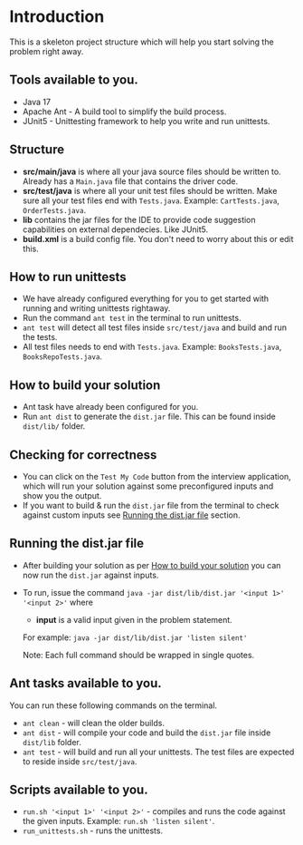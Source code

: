 # Introduction

This is a skeleton project structure which will help you start solving the problem right away.

## Tools available to you.

- Java 17
- Apache Ant - A build tool to simplify the build process.
- JUnit5 - Unittesting framework to help you write and run unittests.

## Structure

- **src/main/java** is where all your java source files should be written to. Already has a `Main.java` file that contains the driver code.
- **src/test/java** is where all your unit test files should be written. Make sure all your test files end with `Tests.java`. Example: `CartTests.java`, `OrderTests.java`.
- **lib** contains the jar files for the IDE to provide code suggestion capabilities on external dependecies. Like JUnit5.
- **build.xml** is a build config file. You don't need to worry about this or edit this.

## How to run unittests

- We have already configured everything for you to get started with running and writing unittests rightaway.
- Run the command `ant test` in the terminal to run unittests.
- `ant test` will detect all test files inside `src/test/java` and build and run the tests.
- All test files needs to end with `Tests.java`. Example: `BooksTests.java`, `BooksRepoTests.java`.

## How to build your solution

- Ant task have already been configured for you.
- Run `ant dist` to generate the `dist.jar` file. This can be found inside `dist/lib/` folder.

## Checking for correctness

- You can click on the `Test My Code` button from the interview application, which will run your solution against some preconfigured inputs and show you the output.
- If you want to build & run the `dist.jar` file from the terminal to check against custom inputs see [Running the dist.jar file](#running-the-distjar-file) section.

## Running the dist.jar file

- After building your solution as per [How to build your solution](#how-to-build-your-solution) you can now run the `dist.jar` against inputs.
- To run, issue the command `java -jar dist/lib/dist.jar '<input 1>' '<input 2>'` where

  - **input** is a valid input given in the problem statement.

  For example: `java -jar dist/lib/dist.jar 'listen silent'` <br>

  Note: Each full command should be wrapped in single quotes.

## Ant tasks available to you.

You can run these following commands on the terminal.

- `ant clean` - will clean the older builds.
- `ant dist` - will compile your code and build the `dist.jar` file inside `dist/lib` folder.
- `ant test` - will build and run all your unittests. The test files are expected to reside inside `src/test/java`.

## Scripts available to you.

- `run.sh '<input 1>' '<input 2>'` - compiles and runs the code against the given inputs. Example: `run.sh 'listen silent'`.
- `run_unittests.sh` - runs the unittests.
